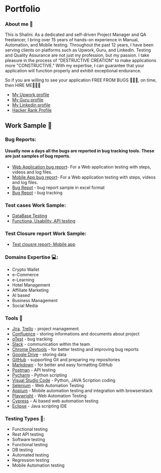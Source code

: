 # Portfolio

### About me :wave:
This is Shalini. As a dedicated and self-driven Project Manager and QA freelancer, I bring over 15 years of hands-on experience in Manual, Automation, and Mobile testing. Throughout the past 12 years, I have been serving clients on platforms such as Upwork, Guru, and LinkedIn. Testing and Quality Assurance are not just my profession, but my passion. I take pleasure in the process of "DESTRUCTIVE CREATION" to make applications more "CONSTRUCTIVE." With my expertise, I can guarantee that your application will function properly and exhibit exceptional endurance.

So if you are willing to see your application FREE FROM BUGS 🐛🐛🐛, on time, then HIRE ME🚀🚀🚀

* [My Upwork profile](https://www.upwork.com/fl/shalinigupta3)
* [My Guru profile](https://www.guru.com/freelancers/shalini-gupta)
* [My Linkedin profile](https://www.linkedin.com/in/shalini-gupta-3b790548/)
* [Hacker Rank Profile](https://www.hackerrank.com/profile/2011guptashalini)

## Work Sample 👷
### Bug Reports: 
#### Usually now a days all the bugs are reported in bug tracking tools. These are just samples of bug reports.
* [Web Application bug report](https://github.com/2011guptashalini/2011guptashalini/blob/main/Bug-report-Sample.png)- For a Web application testing with steps, videos and log files.
* [Mobile App bug report](https://github.com/2011guptashalini/2011guptashalini/blob/main/MobileApp-Bugreport-docx-Google-Docs.png)- For a Web application testing with steps, videos and log files.
* [Bug Repot](https://github.com/2011guptashalini/2011guptashalini/blob/main/BugReportWorkSampleInExcelFormat.png) - bug report sample in excel format
* [Bug Repot](https://github.com/2011guptashalini/2011guptashalini/blob/main/Bugreport2.png) - bug tracking

### Test cases Work Sample: 
* [DataBase Testing](https://docs.google.com/spreadsheets/d/1md8cwEovUjcT5TZcvtn8L1EdhpE9zvPRmcvlg0gcmEw/edit?usp=sharing)
* [Functiona, Usability, API testing](https://docs.google.com/spreadsheets/d/1KJRlyIQL9jEkacyuP6zoUGMbmiWZKjfwHgz-3tjMB2Y/edit?usp=sharing)

### Test Closure report Work Sample: 
* [Test clousre report- Mobile app](https://docs.google.com/document/d/1-uTHa5P7qfI93aVVx6Ace2Qb70buZ9HF/edit?usp=sharing&ouid=107154199108617124945&rtpof=true&sd=true)


### Domains Expertise 💻:
* Crypto Wallet
* e-Commerce
* e-Learning
* Hotel Management
* Affiliate Marketing
* AI based
* Business Management
* Social Media

### Tools :wrench:
* [Jira](https://www.atlassian.com/pl/software/jira), [Trello](https://trello.com/pl/tour) - project management
* [Confluence](https://www.atlassian.com/software/confluence) - storing informations and documents about project
* [qTest](https://www.tricentis.com/products/unified-test-management-qtest/test-case-manager) - bug tracking
* [Slack](https://slack.com/) - communication within the team
* [Chrome Devtools](https://developer.chrome.com/docs/devtools/) - for better testing and improving bug reports
* [Google Drive](https://www.google.com/intl/pl_pl/drive/) - storing data
* [GitHub](https://github.com/) - supporting Git and preparing my repositories
* [Markdown](https://docs.github.com/en/get-started/writing-on-github/getting-started-with-writing-and-formatting-on-github/basic-writing-and-formatting-syntax) - for better and easy formatting GitHub
* [Postman](https://www.postman.com/) - API testing
* [Pycharm](https://www.jetbrains.com/pycharm/) - Python scripting
* [Visual Studio Code](https://code.visualstudio.com/) - Python, JAVA Scription coding
* [Selenium](https://www.selenium.dev/) - Web Automation Testing
* [Appium](https://appium.io/docs/en/2.2/) - Mobile automation testing and integration with browserstack
* [Playwright](https://playwright.dev/) - Web Automation Testing
* [Cypress](https://www.cypress.io/) - Ai based web automation testing
* [Eclipse](https://www.eclipse.org/) - Java scripting IDE

### Testing Types 🧪:
* Functional testing
* Rest API testing
* Software testing
* Functional testing
* DB testing
* Automated testing
* Regression testing
* Mobile Automation testing

<!---
2011guptashalini/2011guptashalini is a ✨ special ✨ repository because its `README.md` (this file) appears on your GitHub profile.
You can click the Preview link to take a look at your changes.
--->
